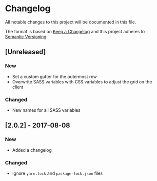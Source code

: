 # Changelog

All notable changes to this project will be documented in this file.

The format is based on [Keep a Changelog](http://keepachangelog.com/en/1.0.0/) and this project adheres to [Semantic Versioning](http://semver.org/spec/v2.0.0.html).

## [Unreleased]

### New

- Set a custom gutter for the outermost row
- Overwrite SASS variables with CSS variables to adjust the grid on the client

### Changed

- New names for all SASS variables

## [2.0.2] - 2017-08-08

### New

- Added a changelog

### Changed

- Ignore `yarn.lock` and `package-lock.json` files